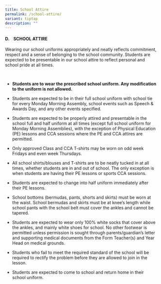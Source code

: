```yaml
---
title: School Attire
permalink: /school-attire/
variant: tiptap
description: ""
---
```

<h4><strong>D.&nbsp;&nbsp;&nbsp; SCHOOL ATTIRE</strong></h4>
<p>Wearing our school uniforms appropriately and neatly reflects commitment,
respect and a sense of belonging to the school community. Students are
expected to be presentable in our school attire to reflect personal and
school pride at all times.</p>
<p>&nbsp;</p>
<ul data-tight="true" class="tight">
<li>
<p><strong>Students are to wear the prescribed school uniform. Any modification to the uniform is not allowed.</strong>
</p>
</li>
<li>
<p>Students are expected to be in their full school uniform with school tie
for every Monday Morning Assembly, school events such as Speech &amp; Awards
Day, and any other events specified.</p>
</li>
<li>
<p>Students are expected to be properly attired and presentable in the school
full and half uniform at all times (except full school uniform for Monday
Morning Assemblies), with the exception of Physical Education (PE) lessons
and CCA sessions where the PE and CCA attires are permitted.&nbsp;</p>
</li>
<li>
<p>Only approved Class and CCA T-shirts may be worn on odd week Fridays and
even week Thursdays.</p>
</li>
<li>
<p>All school shirts/blouses and T-shirts are to be neatly tucked in at all
times, whether students are in and out of school. The only exception is
when students are having their PE lessons or sports CCA sessions.</p>
</li>
<li>
<p>Students are expected to change into half uniform immediately after their
PE lessons.</p>
</li>
<li>
<p>School bottoms (bermudas, pants, shorts and skirts) must be worn at the
waist. School bermudas and skirts must be at knee’s length while school
pants with the school belt must cover the ankles and cannot be tapered.</p>
</li>
<li>
<p>Students are expected to wear only 100% white socks that cover above the
ankles, and mainly white shoes for school. No other footwear is permitted
unless permission is sought through parents/guardian’s letter and supporting
medical documents from the Form Teacher(s) and Year Head on medical grounds.</p>
</li>
<li>
<p>Students who fail to meet the required standard of the school will be
required to rectify the problem before they are allowed to join in the
lesson.</p>
</li>
<li>
<p>Students are expected to come to school and return home in their school
uniform.</p>
</li>
</ul>
<p></p>